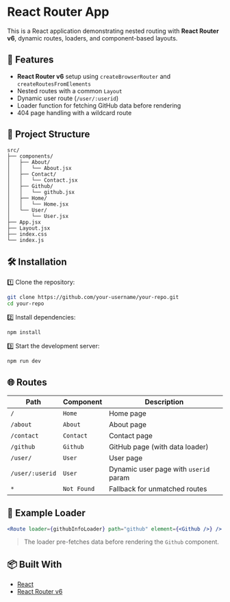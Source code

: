 # React Router App

This is a React application demonstrating nested routing with **React Router v6**, dynamic routes, loaders, and component-based layouts.

## 🚀 Features

* **React Router v6** setup using `createBrowserRouter` and `createRoutesFromElements`
* Nested routes with a common `Layout`
* Dynamic user route (`/user/:userid`)
* Loader function for fetching GitHub data before rendering
* 404 page handling with a wildcard route

## 📁 Project Structure

```
src/
├── components/
│   ├── About/
│   │   └── About.jsx
│   ├── Contact/
│   │   └── Contact.jsx
│   ├── Github/
│   │   └── github.jsx
│   ├── Home/
│   │   └── Home.jsx
│   └── User/
│       └── User.jsx
├── App.jsx
├── Layout.jsx
├── index.css
└── index.js
```

## 🛠 Installation

1️⃣ Clone the repository:

```bash
git clone https://github.com/your-username/your-repo.git
cd your-repo
```

2️⃣ Install dependencies:

```bash
npm install
```

3️⃣ Start the development server:

```bash
npm run dev
```

## 🌐 Routes

| Path            | Component   | Description                           |
| --------------- | ----------- | ------------------------------------- |
| `/`             | `Home`      | Home page                             |
| `/about`        | `About`     | About page                            |
| `/contact`      | `Contact`   | Contact page                          |
| `/github`       | `Github`    | GitHub page (with data loader)        |
| `/user/`        | `User`      | User page                             |
| `/user/:userid` | `User`      | Dynamic user page with `userid` param |
| `*`             | `Not Found` | Fallback for unmatched routes         |

## 📝 Example Loader

```jsx
<Route loader={githubInfoLoader} path="github" element={<Github />} />
```

> The loader pre-fetches data before rendering the `Github` component.

## 📦 Built With

* [React](https://reactjs.org/)
* [React Router v6](https://reactrouter.com/en/main)

##
